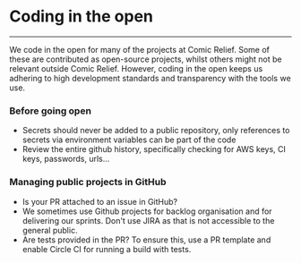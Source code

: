 # Coding in the open
***

We code in the open for many of the projects at Comic Relief. Some of these are contributed as open-source projects, whilst others might not be relevant outside Comic Relief. However, coding in the open keeps us adhering to high development standards and transparency with the tools we use.

### Before going open

* Secrets should never be added to a public repository, only references to secrets via environment variables can be part of the code
* Review the entire github history, specifically checking for AWS keys, CI keys, passwords, urls... 

### Managing public projects in GitHub

* Is your PR attached to an issue in GitHub?
* We sometimes use Github projects for backlog organisation and for delivering our sprints. Don't use JIRA as that is not accessible to the general public.
* Are tests provided in the PR? To ensure this, use a PR template and enable Circle CI for running a build with tests. 

